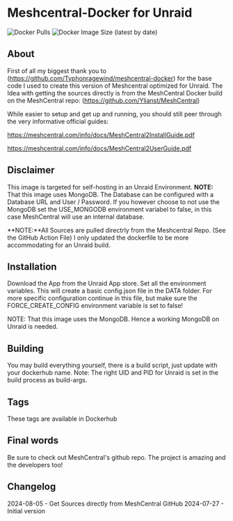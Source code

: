 # Meshcentral-Docker for Unraid
![Docker Pulls](https://img.shields.io/docker/pulls/richy1989/meshcentral?style=flat-square)
![Docker Image Size (latest by date)](https://img.shields.io/docker/image-size/richy1989/meshcentral?style=flat-square)

## About
First of all my biggest thank you to (https://github.com/Typhonragewind/meshcentral-docker) for the base code I used to create this version of Meshcentral optimized for Unraid.
The Idea with getting the sources directly is from the MeshCentral Docker build on the MeshCentral repo: (https://github.com/Ylianst/MeshCentral)

While easier to setup and get up and running, you should still peer through the very informative official guides:

https://meshcentral.com/info/docs/MeshCentral2InstallGuide.pdf

https://meshcentral.com/info/docs/MeshCentral2UserGuide.pdf

## Disclaimer

This image is targeted for self-hosting in an Unraid Environment.
**NOTE:** That this image uses MongoDB. The Database can be configured with a Database URL and User / Password. 
If you however choose to not use the MongoDB set the USE_MONGODB environment variabel to false, in this case MeshCentral will use an internal database. 

**NOTE:**All Sources are pulled directrly from the Meshcentral Repo. (See the GitHub Action File)
I only updated the dockerfile to be more accommodating for an Unraid build.

## Installation

Download the App from the Unraid App store. Set all the environment variables.
This will create a basic config.json file in the DATA folder. For more specific configuration continue in this file, but make sure the FORCE_CREATE_CONFIG environment variable is set to false!

NOTE: That this image uses the MongoDB. Hence a working MongoDB on Unraid is needed. 

## Building
You may build everything yourself, there is a build script, just update with your dockerhub name. 
Note: The right UID and PID for Unraid is set in the build process as build-args.

## Tags

These tags are available in Dockerhub

## Final words

Be sure to check out MeshCentral's github repo. The project is amazing and the developers too!

## Changelog
2024-08-05 - Get Sources directly from MeshCentral GitHub
2024-07-27 - Initial version
